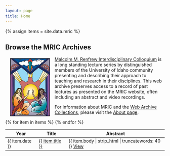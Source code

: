 ```yaml
---
layout: page
title: Home
---
```

{% assign items = site.data.mric %}

<link href="{{ site.baseurl }}/css/vanilla-dataTables.min.css" rel="stylesheet" type="text/css">

## Browse the MRIC Archives

<img src="images/221x321-UIC-graphic.jpg" style="float:left;width:25%;max-width:150px;margin:5px 15px;">

[Malcolm M. Renfrew Interdisciplinary Colloquium](http://www.uidaho.edu/class/mric) is a long standing lecture series by distinguished members of the University of Idaho community presenting and describing their approach to teaching and research in their disciplines.
This web archive preserves access to a record of past lectures as presented on the MRIC website, often including an abstract and video recordings.

For information about MRIC and the [Web Archive Collections](https://www.lib.uidaho.edu/digital/webarchive/), please visit the [About page](about.html).

<div style="clear:both"></div>

<table id="index-table" class="display">
    <thead>
        <tr>
            <th>Year</th>
            <th>Title</th>
            <th>Abstract</th>
        </tr>
    </thead>
    <tbody>
{% for item in items %}        
        <tr>
            <td>{{ item.date }}</td>
            <td><a href="{{ site.baseurl }}/archive/{{ item.name }}.html">{{ item.title }}</a></td>
            <td>{{ item.body | strip_html | truncatewords: 40 }} <a href="{{ site.baseurl }}/archive/{{ item.name }}.html">View</a></td>
        </tr>
{% endfor %}
    </tbody>
</table>

<script src="{{ site.baseurl }}/css/vanilla-dataTables.min.js" type="text/javascript"></script>

<script>
    var dataTable = new DataTable("#index-table", {
        perPage: 20,
        fixedColumns: true,
        layout: {
            top: "{info}{search}",
            bottom: "{select}{pager}"
        },
        columns: [
            { select: 0, sort: "desc" }
        ]
    });
</script>

